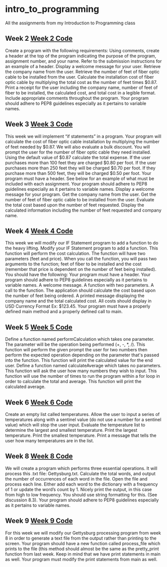 # intro_to_programming
All the assignments from my Introduction to Programming class


## Week 2 [Week 2 Code](week_3.py)
Create a program with the following requirements:
Using comments, create a header at the top of the program indicating the purpose of the program, assignment number, and your name. Refer to the submission instructions for an example of a header.
Display a welcome message for your user.
Retrieve the company name from the user.
Retrieve the number of feet of fiber optic cable to be installed from the user.
Calculate the installation cost of fiber optic cable by multiplying the total cost as the number of feet times $0.87.
Print a receipt for the user including the company name, number of feet of fiber to be installed, the calculated cost, and total cost in a legible format.
Include appropriate comments throughout the program.
Your program should adhere to PEP8 guidelines especially as it pertains to variable names.

## Week 3 [Week 3 Code](week_2.py)
This week we will implement “if statements” in a program. Your program will calculate the cost of fiber optic cable installation by multiplying the number of feet needed by $0.87. We will also evaluate a bulk discount. You will prompt the user for the number of fiber optic cable they need installed. Using the default value of $0.87 calculate the total expense. If the user purchases more than 100 feet they are charged $0.80 per foot. If the user purchases more than 250 feet they will be charged $0.70 per foot. If they purchase more than 500 feet, they will be charged $0.50 per foot.
Your program must have a header. See below for an example of what must be included with each assignment. 
Your program should adhere to PEP8 guidelines especially as it pertains to variable names.
Display a welcome message for your program.
Get the company name from the user.
Get the number of feet of fiber optic cable to be installed from the user.
Evaluate the total cost based upon the number of feet requested.
Display the calculated information including the number of feet requested and company name.

## Week 4 [Week 4 Code](week_4.py)
This week we will modify our IF Statement program to add a function to do the heavy lifting.
Modify your IF Statement program to add a function. This function will perform the cost calculation. The function will have two parameters (feet and price). When you call the function, you will pass two arguments to the function; feet of fiber to be installed and the cost (remember that price is dependent on the number of feet being installed). You should have the following:
Your program must have a header. 
Your program should adhere to PEP8 guidelines especially as it pertains to variable names.
A welcome message.
A function with two parameters.
A call to the function.
The application should calculate the cost based upon the number of feet being ordered.
A printed message displaying the company name and the total calculated cost.
All costs should display in USD Currency Format Ex: $123.45.
Your program must have a properly defined main method and a properly defined call to main.

## Week 5 [Week 5 Code](week_5.py)
Define a function named performCalculation which takes one parameter. The parameter will be the operation being performed (+, -, *, /).
This function will perform the given prompt the user for two numbers then perform the expected operation depending on the parameter that's passed into the function.
This function will print the calculated value for the end user.
Define a function named calculateAverage which takes no parameters.
This function will ask the user how many numbers they wish to input.
This function will use the number of times to run the program within a for loop in order to calculate the total and average.
This function will print the calculated average.

## Week 6 [Week 6 Code](week_6.py)
Create an empty list called temperatures.
Allow the user to input a series of temperatures along with a sentinel value (do not use a number for a sentinel value) which will stop the user input.
Evaluate the temperature list to determine the largest and smallest temperature.
Print the largest temperature.
Print the smallest temperature.
Print a message that tells the user how many temperatures are in the list.

## Week 8 [Week 8 Code](week_8.py)
We will create a program which performs three essential operations. It will process this .txt file: Gettysburg.txt. Calculate the total words, and output the number of occurrences of each word in the file.
Open the file and process each line.
Either add each word to the dictionary with a frequency of 1 or update the word’s count by 1.
Nicely print the output, in this case from high to low frequency. You should use string formatting for this. (See discussion 8.3).
Your program should adhere to PEP8 guidelines especially as it pertains to variable names.

## Week 9 [Week 9 Code](week_9.py)
For this week we will modify our Gettysburg processing program from week 8 in order to generate a text file from the output rather than printing to the screen. Your program should have a new function called process_file which prints to the file (this method should almost be the same as the pretty_print function from last week. Keep in mind that we have print statements in main as well. Your program must modify the print statements from main as well.
